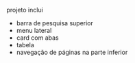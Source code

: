 projeto inclui
- barra de pesquisa superior
- menu lateral
- card com abas
- tabela
- navegação de páginas na parte inferior

